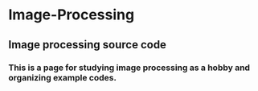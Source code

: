 ﻿# Image-Processing
## Image processing source code
### This is a page for studying image processing as a hobby and organizing example codes.
